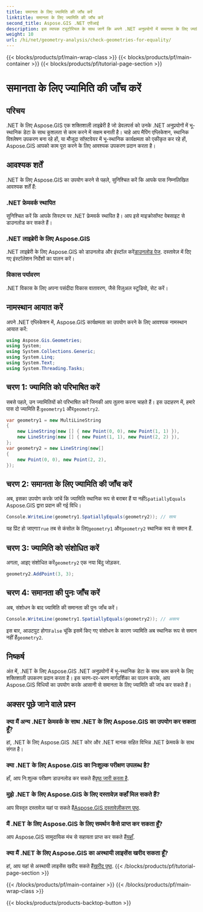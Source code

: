 ```yaml
---
title: समानता के लिए ज्यामिति की जाँच करें
linktitle: समानता के लिए ज्यामिति की जाँच करें
second_title: Aspose.GIS .NET एपीआई
description: इस व्यापक ट्यूटोरियल के साथ जानें कि अपने .NET अनुप्रयोगों में समानता के लिए ज्यामिति की जांच करने के लिए .NET के लिए Aspose.GIS का उपयोग कैसे करें।
weight: 10
url: /hi/net/geometry-analysis/check-geometries-for-equality/
---
```


{{< blocks/products/pf/main-wrap-class >}}
{{< blocks/products/pf/main-container >}}
{{< blocks/products/pf/tutorial-page-section >}}

# समानता के लिए ज्यामिति की जाँच करें

## परिचय
.NET के लिए Aspose.GIS एक शक्तिशाली लाइब्रेरी है जो डेवलपर्स को उनके .NET अनुप्रयोगों में भू-स्थानिक डेटा के साथ कुशलता से काम करने में सक्षम बनाती है। चाहे आप मैपिंग एप्लिकेशन, स्थानिक विश्लेषण उपकरण बना रहे हों, या मौजूदा सॉफ़्टवेयर में भू-स्थानिक कार्यक्षमता को एकीकृत कर रहे हों, Aspose.GIS आपको काम पूरा करने के लिए आवश्यक उपकरण प्रदान करता है।
## आवश्यक शर्तें
.NET के लिए Aspose.GIS का उपयोग करने से पहले, सुनिश्चित करें कि आपके पास निम्नलिखित आवश्यक शर्तें हैं:
### .NET फ्रेमवर्क स्थापित
सुनिश्चित करें कि आपके सिस्टम पर .NET फ्रेमवर्क स्थापित है। आप इसे माइक्रोसॉफ्ट वेबसाइट से डाउनलोड कर सकते हैं।
### .NET लाइब्रेरी के लिए Aspose.GIS
 .NET लाइब्रेरी के लिए Aspose.GIS को डाउनलोड और इंस्टॉल करें[डाउनलोड पेज](https://releases.aspose.com/gis/net/). दस्तावेज़ में दिए गए इंस्टॉलेशन निर्देशों का पालन करें।
### विकास पर्यावरण
.NET विकास के लिए अपना पसंदीदा विकास वातावरण, जैसे विज़ुअल स्टूडियो, सेट करें।

## नामस्थान आयात करें
अपने .NET एप्लिकेशन में, Aspose.GIS कार्यक्षमता का उपयोग करने के लिए आवश्यक नामस्थान आयात करें:
```csharp
using Aspose.Gis.Geometries;
using System;
using System.Collections.Generic;
using System.Linq;
using System.Text;
using System.Threading.Tasks;
```

## चरण 1: ज्यामिति को परिभाषित करें
सबसे पहले, उन ज्यामितियों को परिभाषित करें जिनकी आप तुलना करना चाहते हैं। इस उदाहरण में, हमारे पास दो ज्यामिति हैं:`geometry1` और`geometry2`.
```csharp
var geometry1 = new MultiLineString
{
    new LineString(new [] { new Point(0, 0), new Point(1, 1) }),
    new LineString(new [] { new Point(1, 1), new Point(2, 2) }),
};
var geometry2 = new LineString(new[]
{
    new Point(0, 0), new Point(2, 2),
});
```
## चरण 2: समानता के लिए ज्यामिति की जाँच करें
 अब, इसका उपयोग करके जांचें कि ज्यामिति स्थानिक रूप से बराबर हैं या नहीं`SpatiallyEquals` Aspose.GIS द्वारा प्रदान की गई विधि।
```csharp
Console.WriteLine(geometry1.SpatiallyEquals(geometry2)); // सत्य
```
 यह प्रिंट हो जाएगा`True` तब से कंसोल के लिए`geometry1` और`geometry2` स्थानिक रूप से समान हैं.
## चरण 3: ज्यामिति को संशोधित करें
 अगला, आइए संशोधित करें`geometry2` एक नया बिंदु जोड़कर.
```csharp
geometry2.AddPoint(3, 3);
```
## चरण 4: समानता की पुनः जाँच करें
अब, संशोधन के बाद ज्यामिति की समानता की पुनः जाँच करें।
```csharp
Console.WriteLine(geometry1.SpatiallyEquals(geometry2)); // असत्य
```
 इस बार, आउटपुट होगा`False` चूंकि इसमें किए गए संशोधन के कारण ज्यामिति अब स्थानिक रूप से समान नहीं हैं`geometry2`.

## निष्कर्ष
अंत में, .NET के लिए Aspose.GIS .NET अनुप्रयोगों में भू-स्थानिक डेटा के साथ काम करने के लिए शक्तिशाली उपकरण प्रदान करता है। इस चरण-दर-चरण मार्गदर्शिका का पालन करके, आप Aspose.GIS विधियों का उपयोग करके आसानी से समानता के लिए ज्यामिति की जांच कर सकते हैं।
## अक्सर पूछे जाने वाले प्रश्न
### क्या मैं अन्य .NET फ्रेमवर्क के साथ .NET के लिए Aspose.GIS का उपयोग कर सकता हूँ?
हां, .NET के लिए Aspose.GIS .NET कोर और .NET मानक सहित विभिन्न .NET फ्रेमवर्क के साथ संगत है।
### क्या .NET के लिए Aspose.GIS का निःशुल्क परीक्षण उपलब्ध है?
 हाँ, आप नि:शुल्क परीक्षण डाउनलोड कर सकते हैं[पृष्ठ जारी करता है](https://releases.aspose.com/).
### मुझे .NET के लिए Aspose.GIS के लिए दस्तावेज़ कहाँ मिल सकते हैं?
 आप विस्तृत दस्तावेज़ यहां पा सकते हैं[Aspose.GIS दस्तावेज़ीकरण पृष्ठ](https://reference.aspose.com/gis/net/).
### मैं .NET के लिए Aspose.GIS के लिए समर्थन कैसे प्राप्त कर सकता हूँ?
 आप Aspose.GIS सामुदायिक मंच से सहायता प्राप्त कर सकते हैं[यहाँ](https://forum.aspose.com/c/gis/33).
### क्या मैं .NET के लिए Aspose.GIS का अस्थायी लाइसेंस खरीद सकता हूँ?
 हां, आप यहां से अस्थायी लाइसेंस खरीद सकते हैं[खरीद पृष्ठ](https://purchase.aspose.com/temporary-license/).
{{< /blocks/products/pf/tutorial-page-section >}}

{{< /blocks/products/pf/main-container >}}
{{< /blocks/products/pf/main-wrap-class >}}

{{< blocks/products/products-backtop-button >}}

